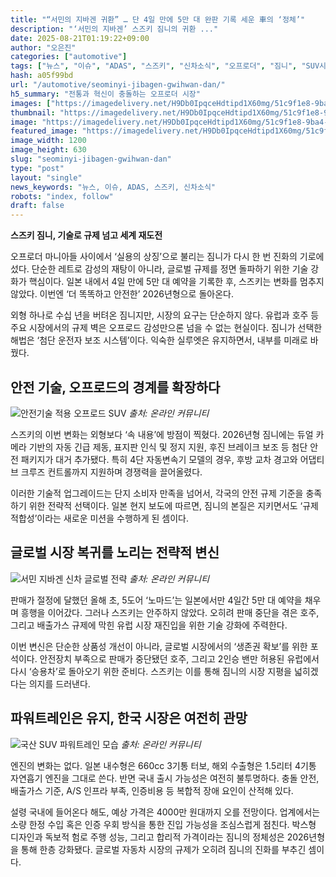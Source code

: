 ```yaml
---
title: "“서민의 지바겐 귀환” … 단 4일 만에 5만 대 완판 기록 세운 車의 ‘정체’"
description: "‘서민의 지바겐’ 스즈키 짐니의 귀환 ..."
date: 2025-08-21T01:19:22+09:00
author: "오은진"
categories: ["automotive"]
tags: ["뉴스", "이슈", "ADAS", "스즈키", "신차소식", "오프로더", "짐니", "SUV시장동향", "자동차안전기술"]
hash: a05f99bd
url: "/automotive/seominyi-jibagen-gwihwan-dan/"
h5_summary: "전통과 혁신이 충돌하는 오프로더 시장"
images: ["https://imagedelivery.net/H9Db0IpqceHdtipd1X60mg/51c9f1e8-9ba4-4d4e-198b-0ae4fd333a00/public", "https://imagedelivery.net/H9Db0IpqceHdtipd1X60mg/4ade5fea-ead1-4937-bc30-483829aa8000/public", "https://imagedelivery.net/H9Db0IpqceHdtipd1X60mg/253704aa-9001-4954-da09-121eb3bfd700/public", "https://imagedelivery.net/H9Db0IpqceHdtipd1X60mg/40df4a56-9433-43f6-842d-ac91fd638500/public"]
thumbnail: "https://imagedelivery.net/H9Db0IpqceHdtipd1X60mg/51c9f1e8-9ba4-4d4e-198b-0ae4fd333a00/public"
image: "https://imagedelivery.net/H9Db0IpqceHdtipd1X60mg/51c9f1e8-9ba4-4d4e-198b-0ae4fd333a00/public"
featured_image: "https://imagedelivery.net/H9Db0IpqceHdtipd1X60mg/51c9f1e8-9ba4-4d4e-198b-0ae4fd333a00/public"
image_width: 1200
image_height: 630
slug: "seominyi-jibagen-gwihwan-dan"
type: "post"
layout: "single"
news_keywords: "뉴스, 이슈, ADAS, 스즈키, 신차소식"
robots: "index, follow"
draft: false
---
```


**스즈키 짐니, 기술로 규제 넘고 세계 재도전**

오프로더 마니아들 사이에서 ‘실용의 상징’으로 불리는 짐니가 다시 한 번 진화의 기로에 섰다. 단순한 레트로 감성의 재탕이 아니라, 글로벌 규제를 정면 돌파하기 위한 기술 강화가 핵심이다. 일본 내에서 4일 만에 5만 대 예약을 기록한 후, 스즈키는 변화를 멈추지 않았다. 이번엔 ‘더 똑똑하고 안전한’ 2026년형으로 돌아온다.

외형 하나로 수십 년을 버텨온 짐니지만, 시장의 요구는 단순하지 않다. 유럽과 호주 등 주요 시장에서의 규제 벽은 오프로드 감성만으론 넘을 수 없는 현실이다. 짐니가 선택한 해법은 ‘첨단 운전자 보조 시스템’이다. 익숙한 실루엣은 유지하면서, 내부를 미래로 바꿨다.

## 안전 기술, 오프로드의 경계를 확장하다

![안전기술 적용 오프로드 SUV](https://imagedelivery.net/H9Db0IpqceHdtipd1X60mg/40df4a56-9433-43f6-842d-ac91fd638500/public)
*출처: 온라인 커뮤니티*


스즈키의 이번 변화는 외형보다 ‘속 내용’에 방점이 찍혔다. 2026년형 짐니에는 듀얼 카메라 기반의 자동 긴급 제동, 표지판 인식 및 정지 지원, 후진 브레이크 보조 등 첨단 안전 패키지가 대거 추가됐다. 특히 4단 자동변속기 모델의 경우, 후방 교차 경고와 어댑티브 크루즈 컨트롤까지 지원하며 경쟁력을 끌어올렸다.

이러한 기술적 업그레이드는 단지 소비자 만족을 넘어서, 각국의 안전 규제 기준을 충족하기 위한 전략적 선택이다. 일본 현지 보도에 따르면, 짐니의 본질은 지키면서도 ‘규제 적합성’이라는 새로운 미션을 수행하게 된 셈이다.

## 글로벌 시장 복귀를 노리는 전략적 변신

![서민 지바겐 신차 글로벌 전략](https://imagedelivery.net/H9Db0IpqceHdtipd1X60mg/4ade5fea-ead1-4937-bc30-483829aa8000/public)
*출처: 온라인 커뮤니티*


판매가 절정에 달했던 올해 초, 5도어 ‘노마드’는 일본에서만 4일간 5만 대 예약을 채우며 흥행을 이어갔다. 그러나 스즈키는 안주하지 않았다. 오히려 판매 중단을 겪은 호주, 그리고 배출가스 규제에 막힌 유럽 시장 재진입을 위한 기술 강화에 주력한다.

이번 변신은 단순한 상품성 개선이 아니라, 글로벌 시장에서의 ‘생존권 확보’를 위한 포석이다. 안전장치 부족으로 판매가 중단됐던 호주, 그리고 2인승 밴만 허용된 유럽에서 다시 ‘승용차’로 돌아오기 위한 준비다. 스즈키는 이를 통해 짐니의 시장 지평을 넓히겠다는 의지를 드러낸다.

## 파워트레인은 유지, 한국 시장은 여전히 관망

![국산 SUV 파워트레인 모습](https://imagedelivery.net/H9Db0IpqceHdtipd1X60mg/253704aa-9001-4954-da09-121eb3bfd700/public)
*출처: 온라인 커뮤니티*


엔진의 변화는 없다. 일본 내수형은 660cc 3기통 터보, 해외 수출형은 1.5리터 4기통 자연흡기 엔진을 그대로 쓴다. 반면 국내 출시 가능성은 여전히 불투명하다. 충돌 안전, 배출가스 기준, A/S 인프라 부족, 인증비용 등 복합적 장애 요인이 산적해 있다.

설령 국내에 들어온다 해도, 예상 가격은 4000만 원대까지 오를 전망이다. 업계에서는 소량 한정 수입 혹은 인증 우회 방식을 통한 진입 가능성을 조심스럽게 점친다. 박스형 디자인과 독보적 험로 주행 성능, 그리고 합리적 가격이라는 짐니의 정체성은 2026년형을 통해 한층 강화됐다. 글로벌 자동차 시장의 규제가 오히려 짐니의 진화를 부추긴 셈이다.
